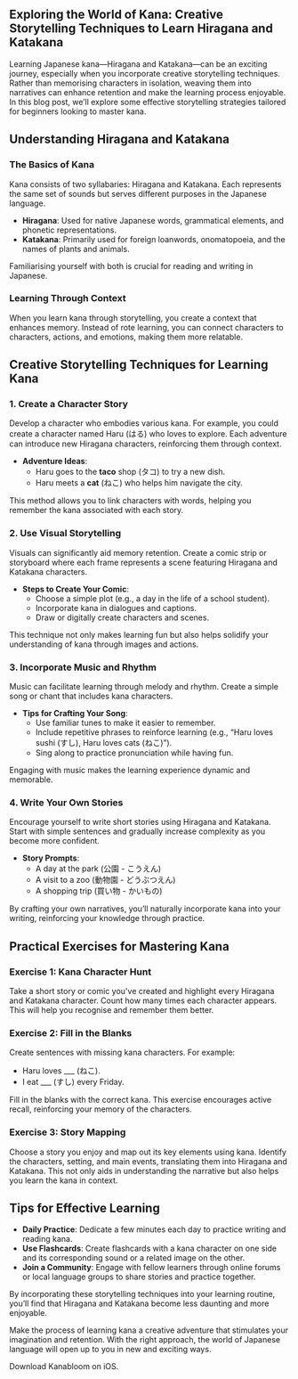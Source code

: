 ## Exploring the World of Kana: Creative Storytelling Techniques to Learn Hiragana and Katakana

Learning Japanese kana—Hiragana and Katakana—can be an exciting journey, especially when you incorporate creative storytelling techniques. Rather than memorising characters in isolation, weaving them into narratives can enhance retention and make the learning process enjoyable. In this blog post, we’ll explore some effective storytelling strategies tailored for beginners looking to master kana.

## Understanding Hiragana and Katakana

### The Basics of Kana

Kana consists of two syllabaries: Hiragana and Katakana. Each represents the same set of sounds but serves different purposes in the Japanese language.

- **Hiragana**: Used for native Japanese words, grammatical elements, and phonetic representations.
- **Katakana**: Primarily used for foreign loanwords, onomatopoeia, and the names of plants and animals.

Familiarising yourself with both is crucial for reading and writing in Japanese.

### Learning Through Context

When you learn kana through storytelling, you create a context that enhances memory. Instead of rote learning, you can connect characters to characters, actions, and emotions, making them more relatable.

## Creative Storytelling Techniques for Learning Kana

### 1. Create a Character Story

Develop a character who embodies various kana. For example, you could create a character named Haru (はる) who loves to explore. Each adventure can introduce new Hiragana characters, reinforcing them through context.

- **Adventure Ideas**:
  - Haru goes to the **taco** shop (タコ) to try a new dish.
  - Haru meets a **cat** (ねこ) who helps him navigate the city.

This method allows you to link characters with words, helping you remember the kana associated with each story.

### 2. Use Visual Storytelling

Visuals can significantly aid memory retention. Create a comic strip or storyboard where each frame represents a scene featuring Hiragana and Katakana characters.

- **Steps to Create Your Comic**:
  - Choose a simple plot (e.g., a day in the life of a school student).
  - Incorporate kana in dialogues and captions.
  - Draw or digitally create characters and scenes.

This technique not only makes learning fun but also helps solidify your understanding of kana through images and actions.

### 3. Incorporate Music and Rhythm

Music can facilitate learning through melody and rhythm. Create a simple song or chant that includes kana characters.

- **Tips for Crafting Your Song**:
  - Use familiar tunes to make it easier to remember.
  - Include repetitive phrases to reinforce learning (e.g., “Haru loves sushi (すし), Haru loves cats (ねこ)”).
  - Sing along to practice pronunciation while having fun.

Engaging with music makes the learning experience dynamic and memorable.

### 4. Write Your Own Stories

Encourage yourself to write short stories using Hiragana and Katakana. Start with simple sentences and gradually increase complexity as you become more confident.

- **Story Prompts**:
  - A day at the park (公園 - こうえん)
  - A visit to a zoo (動物園 - どうぶつえん)
  - A shopping trip (買い物 - かいもの)

By crafting your own narratives, you’ll naturally incorporate kana into your writing, reinforcing your knowledge through practice.

## Practical Exercises for Mastering Kana

### Exercise 1: Kana Character Hunt

Take a short story or comic you've created and highlight every Hiragana and Katakana character. Count how many times each character appears. This will help you recognise and remember them better.

### Exercise 2: Fill in the Blanks

Create sentences with missing kana characters. For example:

- Haru loves ___ (ねこ).
- I eat ___ (すし) every Friday.

Fill in the blanks with the correct kana. This exercise encourages active recall, reinforcing your memory of the characters.

### Exercise 3: Story Mapping

Choose a story you enjoy and map out its key elements using kana. Identify the characters, setting, and main events, translating them into Hiragana and Katakana. This not only aids in understanding the narrative but also helps you learn the kana in context.

## Tips for Effective Learning

- **Daily Practice**: Dedicate a few minutes each day to practice writing and reading kana.
- **Use Flashcards**: Create flashcards with a kana character on one side and its corresponding sound or a related image on the other.
- **Join a Community**: Engage with fellow learners through online forums or local language groups to share stories and practice together.

By incorporating these storytelling techniques into your learning routine, you’ll find that Hiragana and Katakana become less daunting and more enjoyable. 

Make the process of learning kana a creative adventure that stimulates your imagination and retention. With the right approach, the world of Japanese language will open up to you in new and exciting ways.

Download Kanabloom on iOS.